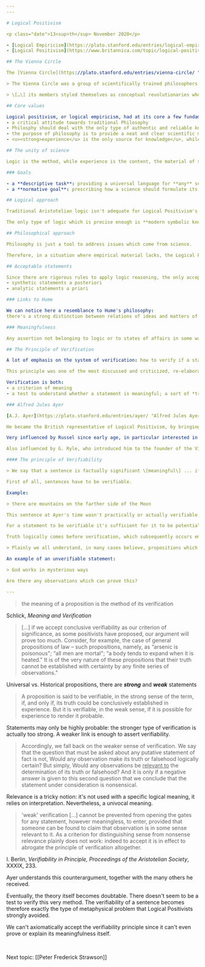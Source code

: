 ```yaml
---
---

# Logical Positivism

<p class="date">13<sup>th</sup> November 2020</p>

- [Logical Empiricism](https://plato.stanford.edu/entries/logical-empiricism/ "Logical Empiricism on Stanford Encyclopedia of Philosophy") on Stanford Encyclopedia of Philosophy
- [Logical Positivism](https://www.britannica.com/topic/logical-positivism "Logical Positivism on Encyclopedia Britannica") on Encyclopedia Britannica

## The Vienna Circle

The [Vienna Circle](https://plato.stanford.edu/entries/vienna-circle/ "Vienna Circle on Stanford Encyclopedia of Philosophy"), from the Stanford Encyclopedia of Philosophy:

> The Vienna Circle was a group of scientifically trained philosophers and philosophically interested scientists who met under the (nominal) leadership of Moritz Schlick for often weekly discussions of problems in the philosophy of science during academic terms in the years from 1924 to 1936.

> \[…\] its members styled themselves as conceptual revolutionaries who cleared the stables of academic philosophy by showing metaphysics not simply to be false, but to be cognitively empty and meaningless. In addition, they often associated their attempt to overcome metaphysics with their public engagement for scientific Enlightenment reason in the ever-darkening political situation of 1920s and 1930s central Europe. Small wonder then that the Vienna Circle has sharply divided opinion from the start.

## Core values

Logical positivism, or logical empiricism, had at its core a few fundamental values and attitudes:
- a critical attitude towards traditional Philosophy
- Philosphy should deal with the only type of authentic and reliable knowledge, namely **science**
- the purpose of philosophy is to provide a neat and clear scientific method, by rigorously applying **logical language**
- <u><strong>experience</u> is the only source for knowledge</u>, while philosophy alone can't provide anything. The only way to make science evolve is by taking advantage of experience.

## The unity of science

Logic is the method, while experience is the content, the material of study. The aim is to make the same logical method to be applied to all sciences, unified under the same method.

### Goals

- a **descriptive task**: providing a universal language for **any** science
- a **normative goal**: prescribing how a science should formulate its theories, in order to classify them as "scientific"

## Logical approach

Traditional Aristotelian logic isn't adequate for Logical Positivism's purpose.

The only type of logic which is precise enough is **modern symbolic knowledge**.

## Philosophical approach

Philosophy is just a tool to address issues which come from science.

Therefore, in a situation where empirical material lacks, the Logical Positivist approach can't be used.

## Acceptable statements

Since there are rigorous rules to apply logic reasoning, the only acceptable statements are
- synthetic statements a posteriori
- analytic statements a priori

### Links to Hume

We can notice here a resemblance to Hume's philosophy:   
there's a strong distinction between relations of ideas and matters of facts.

### Meaningfulness

Any assertion not belonging to logic or to states of affairs in some way empirically verifiable are not meaningful, nonsense.

## The Principle of Verification

A lot of emphasis on the system of verification: how to verify if a statement is actually meaningful.

This principle was one of the most discussed and criticized, re-elaborated several times and rejected by many. (Among the ones which refuted it, [[Karl Popper]])

Verification is both:
- a criterion of meaning
- a test to understand whether a statement is meaningful; a sort of *true-or-false* exam on the content under examination

### Alfred Jules Ayer

[A.J. Ayer](https://plato.stanford.edu/entries/ayer/ "Alfred Jules Ayer on Stanford Encyclopedia of Philosophy") (1910–1989)'s main writing is <cite><a href="https://www.wikiwand.com/en/Language,_Truth,_and_Logic" target="_blank" rel="noopener noreferrer"> Language, Truth and Logic</a></cite>

He became the British representative of Logical Positivism, by bringing this philosophy to his country for the first time in history.

Very influenced by Russel since early age, in particular interested in his skepticism: this argument followed him during all of his career

Also influenced by G. Ryle, who introduced him to the founder of the Vienna Circle, of which he then became the only British member.

#### The principle of Verifiability

> We say that a sentence is factually significant \[meaningful\] ... if, and only if, \[we know\] how to verify the proposition which it purports to express – that is, (...) what observations would lead \[us\], under certain conditions, to accept the proposition as being true, or reject it as being false.”

First of all, sentences have to be verifiable.

Example:

> there are mountains on the farther side of the Moon

This sentence at Ayer's time wasn't practically or actually verifiable, yet it was conceivable as a logical possibility.

For a statement to be verifiable it's sufficient for it to be potentially verifiable.

Truth logically comes before verification, which subsequently occurs empirically.

> Plainly we all understand, in many cases believe, propositions which we have not in fact taken steps to verify. Many of these are propositions which we could verify if we took enough trouble. \[…\] A simple and familiar example of such a proposition is the proposition that there are mountains on the farther side of the moon. No rocket has yet been invented which would enable me to go and look at the farther side of the moon, so that I am unable to decide the matter by actual observation. But I do know what observations would decide it for me, if, as is theoretically conceivable, I were once in a position to make them. And therefore I say that the proposition is verifiable in principle, if not in practice, and is accordingly significant.

An example of an unverifiable statement:

> God works in mysterious ways

Are there any observations which can prove this?

---
```


> the meaning of a proposition is the method
of its verification

<p class="cite">Schlick, <cite>Meaning and Verification</cite></p>

> \[…\] if we accept conclusive verifiability as our criterion of significance, as some positivists have proposed, our argument will prove too much. Consider, for example, the case of general propositions of law – such propositions, namely, as “arsenic is poisonous"; “all men are mortal"; “a body tends to expand when it is heated." It is of the very nature of these propositions that their truth cannot be established with certainty by any finite series of observations."

Universal vs. Historical propositions, there are ***strong*** and ***weak*** statements

> A proposition is said to be verifiable, in the strong sense of the term, if, and only if, its truth could be conclusively established in experience. But it is verifiable, in the weak sense, if it is possible for experience to render it probable.

Statements may only be highly probable: the stronger type of verification is actually too strong. A weaker link is enough to assert verifiability.

> Accordingly, we fall back on the weaker sense of verification. We say that the question that must be asked about any putative statement of fact is not, Would any observation make its truth or falsehood logically certain? But simply, Would any observations be <u>relevant to</u> the determination of its truth or falsehood? And it is only if a negative answer is given to this second question that we conclude that the statement under consideration is nonsensical.

Relevance is a tricky notion: it's not used with a specific logical meaning, it relies on interpretation. Nevertheless, a univocal meaning.

> 'weak' verification \[…\] cannot be prevented from opening the gates for any statement, however meaningless, to enter, provided that someone can be found to claim that observation is in some sense relevant to it. As a criterion for distinguishing sense from nonsense relevance plainly does not work: indeed to accept it is in effect to abrogate the principle of verification altogether.

<p class="cite">I. Berlin, <cite>Verifiability in Principle, Proceedings of the Aristotelian Society</cite>, XXXIX, 233.</p>

Ayer understands this counterargument, together with the many others he received.

Eventually, the theory itself becomes doubtable. There doesn't seem to be a test to verify this very method. The verifiability of a sentence becomes therefore exactly the type of metaphysical problem that Logical Positivists strongly avoided.

We can't axiomatically accept the verifiability principle since it can't even prove or explain its meaningfulness itself.


<br>

Next topic: [[Peter Frederick Strawson]]

[SEP]: https://plato.stanford.edu/ "Stanford Encyclopedia of Philosophy"